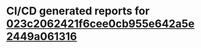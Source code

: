 # CI/CD generated reports for [023c2062421f6cee0cb955e642a5e2449a061316](https://github.com/hydephp/develop/commit/023c2062421f6cee0cb955e642a5e2449a061316)
